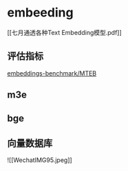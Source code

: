 
# embeeding
[[七月通透各种Text Embedding模型.pdf]]

## 评估指标

[embeddings-benchmark/MTEB](https://github.com/embeddings-benchmark/mteb#leaderboard)

## m3e



## bge



## 向量数据库


![[WechatIMG95.jpeg]]

